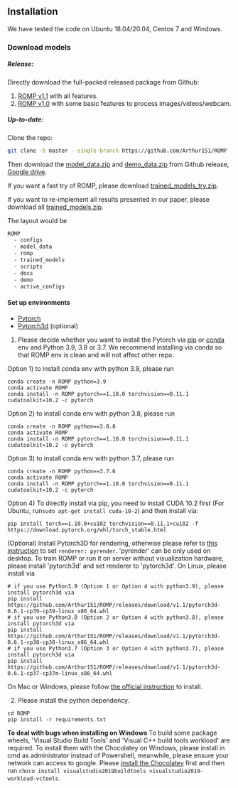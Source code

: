## Installation

We have tested the code on Ubuntu 18.04/20.04, Centos 7 and Windows. 

### Download models

##### Release:

Directly download the full-packed released package from Github:
1. [ROMP v1.1](https://github.com/Arthur151/ROMP/releases/tag/v1.1) with all features.
2. [ROMP v1.0](https://github.com/Arthur151/ROMP/releases/download/v1.0/ROMP_v1.0.zip) with some basic features to process images/videos/webcam.

##### Up-to-date:

Clone the repo:
```bash
git clone -b master --single-branch https://github.com/Arthur151/ROMP
```

Then download the [model_data.zip](https://github.com/Arthur151/ROMP/releases/download/v1.1/model_data.zip) and [demo_data.zip](https://github.com/Arthur151/ROMP/releases/download/v1.1/demo_videos.zip) from Github release, [Google drive](https://drive.google.com/drive/folders/1YdsHh62KGuQMowRjKM9Vzj_7pflb51BB?usp=sharing). 

If you want a fast try of ROMP, please download [trained_models_try.zip](https://github.com/Arthur151/ROMP/releases/download/v1.1/trained_models_try.zip).

If you want to re-implement all results presented in our paper, please download all [trained_models.zip](https://github.com/Arthur151/ROMP/releases/download/v1.1/trained_models.zip).

The layout would be
```bash
ROMP
  - configs
  - model_data
  - romp
  - trained_models
  - scripts
  - docs
  - demo
  - active_configs
```

#### Set up environments

 * [Pytorch](https://pytorch.org/)  
 * [Pytorch3d](https://github.com/facebookresearch/pytorch3d/blob/master/INSTALL.md) (optional)

1. Please decide whether you want to install the Pytorch via [pip](https://pip.pypa.io/en/stable) or [conda](https://docs.conda.io/en/latest/miniconda.html) env and Python 3.9, 3.8 or 3.7.  We recommend installing via conda so that ROMP env is clean and will not affect other repo.  

Option 1) to install conda env with python 3.9, please run
```
conda create -n ROMP python=3.9
conda activate ROMP  
conda install -n ROMP pytorch==1.10.0 torchvision==0.11.1 cudatoolkit=10.2 -c pytorch  
```
Option 2) to install conda env with python 3.8, please run
```
conda create -n ROMP python==3.8.8  
conda activate ROMP  
conda install -n ROMP pytorch==1.10.0 torchvision==0.11.1 cudatoolkit=10.2 -c pytorch  
```

Option 3) to install conda env with python 3.7, please run
```
conda create -n ROMP python==3.7.6  
conda activate ROMP  
conda install -n ROMP pytorch==1.10.0 torchvision==0.11.1 cudatoolkit=10.2 -c pytorch  
```

Option 4) To directly install via pip, you need to install CUDA 10.2 first (For Ubuntu, run`sudo apt-get install cuda-10-2`) and then install via:
```
pip install torch==1.10.0+cu102 torchvision==0.11.1+cu102 -f https://download.pytorch.org/whl/torch_stable.html
```

(Optional) Install Pytorch3D for rendering, otherwise please refer to [this instruction](https://github.com/Arthur151/ROMP/blob/master/docs/config_guide.md#renderer-str) to set `renderer: pyrender`.  'pyrender' can be only used on desktop. To train ROMP or run it on server without visualization hardware, please install 'pytorch3d' and set renderer to 'pytorch3d'.
On Linux, please install via
```
# if you use Python3.9 (Option 1 or Option 4 with python3.9), please install pytorch3d via
pip install https://github.com/Arthur151/ROMP/releases/download/v1.1/pytorch3d-0.6.1-cp39-cp39-linux_x86_64.whl
# if you use Python3.8 (Option 2 or Option 4 with python3.8), please install pytorch3d via
pip install https://github.com/Arthur151/ROMP/releases/download/v1.1/pytorch3d-0.6.1-cp38-cp38-linux_x86_64.whl
# if you use Python3.7 (Option 3 or Option 4 with python3.7), please install pytorch3d via
pip install https://github.com/Arthur151/ROMP/releases/download/v1.1/pytorch3d-0.6.1-cp37-cp37m-linux_x86_64.whl
```
On Mac or Windows, please follow [the official instruction](https://github.com/facebookresearch/pytorch3d/blob/main/INSTALL.md) to install.

2. Please install the python dependency.
```
cd ROMP  
pip install -r requirements.txt  
```
**To deal with bugs when installing on Windows** To build some package wheels, 'Visual Studio Build Tools' and 'Visual C++ build tools workload' are required.
To install them with the Chocolatey on Windows, please install in cmd as administrator instead of Powershell, meanwhile, please ensure your network can access to google.
Please [install the Chocolatey](https://docs.chocolatey.org/en-us/choco/setup#more-install-options) first and then run `choco install visualstudio2019buildtools visualstudio2019-workload-vctools`.

